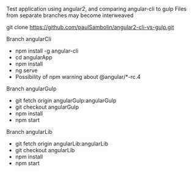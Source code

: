 Test application using angular2, and comparing angular-cli to gulp
Files from separate branches may become interweaved

git clone https://github.com/paulSambolin/angular2-cli-vs-gulp.git

Branch angularCli
 - npm install -g angular-cli
 - cd angularApp
 - npm install
 - ng serve
 - Possibility of npm warning about @angular/*-rc.4
 
Branch angularGulp
 - git fetch origin angularGulp:angularGulp
 - git checkout angularGulp
 - npm install
 - npm start

Branch angularLib
 - git fetch origin angularLib:angularLib
 - git checkout angularLib
 - npm install
 - npm start
